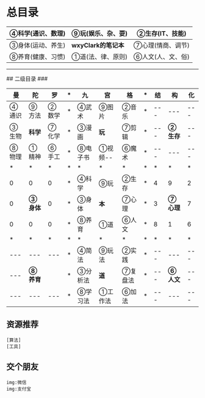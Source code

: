 # 总目录

|  ④科学(通识、数理)  |  ⑨玩(娱乐、杂、耍)  |②生存(IT、技能)  |
| ------- | -------- |--------  |
| ③身体(运动、养生)  | <b>wxyClark的笔记本<b/> | ⑦心理(情商、调节)   |
| ⑧养育(健康、习惯) | ①道(法、律、原则) |⑥人文(人、文、俗)|

<hr />
## 二级目录
###   

| 曼 | 陀 | 罗 | * | 九 | 宫 | 格 | * | 结 | 构 | 化 |
| --- | --- | --- | --- | --- | --- | --- | --- | --- | --- | --- |
| ④通识 | ⑨方法 | ②数学 | * | ④武术 | ⑨图片 | ②音乐 | * | --- | --- | --- |
| ③生物 | <b>科学<b/> | ⑦化学 | * | ③漫画 | <b>玩<b/> | ⑦剪辑 | * | --- | <b>②生存<b/> | --- |
| ⑧物理 | ①精神 | ⑥手工 | * | ⑧电子书 | ①视频-- | ⑥魔术 | * | --- | --- | --- |
| * | * | * | * | * | * | * | * | * | * | * |
|  0  | 0  |0  |* | ④科学 | ⑨玩 | ②生存  |*|4|9|2|
|  0  | <b>③身体<b/>  |0  | * | ③身体 | <b>本<b/> | ⑦心理 |*|3|<b>⑦心理<b/>|7|
|  0  | 0  |0  |* | ⑧养育 | ①道 | ⑥人文 |*|8|1|6|
| * | * | * | * | * | * | * | * | * | * | * |
| --- | --- | --- | * | ④简法 | ⑨玩法 | ②实践 | * | --- | --- | --- |
| --- | <b>⑧养育<b/> |  | * | ③分析法 | <b>道<b/>  | ⑦复盘法 | * | --- | <b>⑥人文<b/> | --- |
| --- | --- | --- | * | ⑧学习法 | ①工作法 | ⑥加法 | * | --- | --- | --- |
## 资源推荐
    [算法]
    [工具]

## 交个朋友
    img:微信
    img:支付宝
